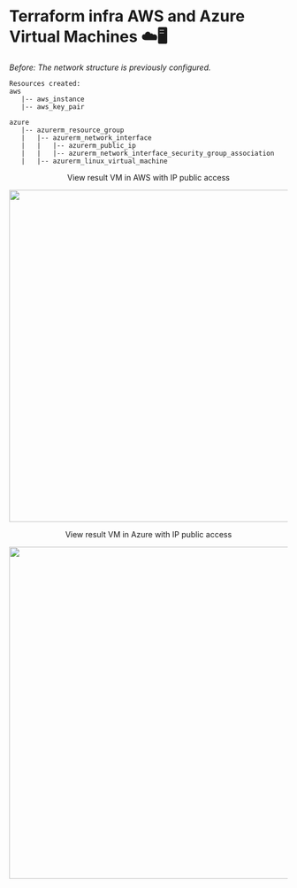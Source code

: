 # Terraform infra AWS and Azure Virtual Machines ☁️🖥️


*Before:*
*The network structure is previously configured.*
```
Resources created:
aws
   |-- aws_instance
   |-- aws_key_pair
   
azure
   |-- azurerm_resource_group
   |   |-- azurerm_network_interface
   |   |   |-- azurerm_public_ip
   |   |   |-- azurerm_network_interface_security_group_association
   |   |-- azurerm_linux_virtual_machine
```

<p align="center">View result VM in AWS with IP public access</p>

<div align="center"><img width="600px"  src="https://github.com/mrk-qa/terraform-infra-aws-and-azure-vms/assets/102618854/36c8468a-37c8-485a-93a7-60068f9537a4">
</div>

<p align="center">View result VM in Azure with IP public access</p>

<div align="center"><img width="600px"  src="https://github.com/mrk-qa/terraform-infra-aws-and-azure-vms/assets/102618854/5b67924c-d544-42b8-add9-0e58b9df1ed2">
</div>